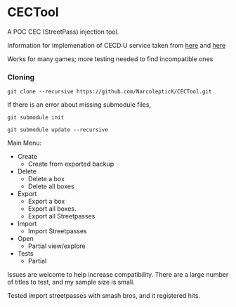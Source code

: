 # CECTool
A POC CEC (StreetPass) injection tool.

Information for implemenation of CECD:U service taken from [here](https://www.3dbrew.org/wiki/CECD_Services) and [here](https://gist.github.com/wwylele/29a8caa6f5e5a7d88a00bedae90472ed)

Works for many games; more testing needed to find incompatible ones

### Cloning
`git clone --recursive https://github.com/NarcolepticK/CECTool.git`

If there is an error about missing submodule files,

`git submodule init`

`git submodule update --recursive`

Main Menu:
- Create
  - Create from exported backup
- Delete
  - Delete a box
  - Delete all boxes
- Export
  - Export a box
  - Export all boxes.
  - Export all Streetpasses
- Import
  - Import Streetpasses
- Open
  - Partial view/explore
- Tests
  - Partial

Issues are welcome to help increase compatibility. There are a large number of titles to test, and my sample size is small.

Tested import streetpasses with smash bros, and it registered hits.